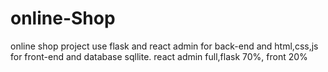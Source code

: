 # online-Shop
online shop project use flask and react admin for back-end and html,css,js for front-end and database sqllite.
react admin full,flask 70%, front 20%
